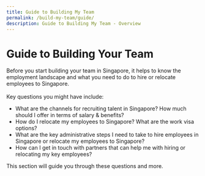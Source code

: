 ```yaml
---
title: Guide to Building My Team
permalink: /build-my-team/guide/
description: Guide to Building My Team - Overview
---
```

# Guide to Building Your Team

Before you start building your team in Singapore, it helps to know the employment landscape and what you need to do to hire or relocate employees to Singapore. <br>
<br>
Key questions you might have&nbsp;include:
* What are the channels&nbsp;for recruiting talent in Singapore? How much should I offer in terms of salary &amp; benefits?
* How do I relocate my employees to Singapore? What are the work visa options?
* What are the key administrative steps I need to take to hire employees in Singapore or relocate my employees to Singapore?
* How can I get in touch with partners that can help me with hiring or relocating my key employees?

This section will guide you through these questions and more.